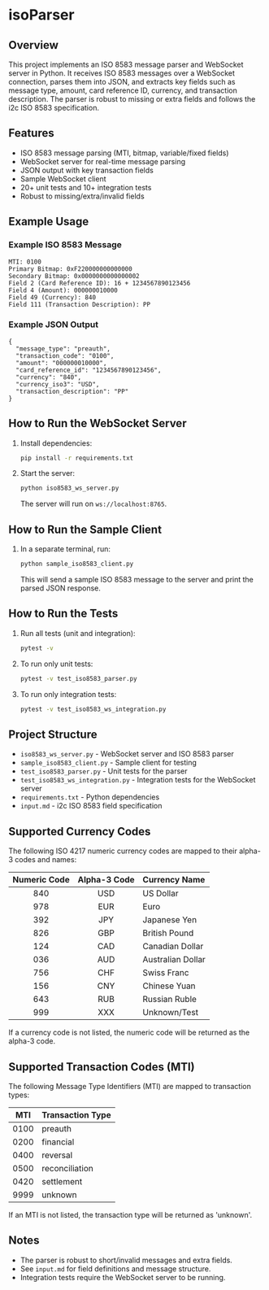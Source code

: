 # isoParser

## Overview

This project implements an ISO 8583 message parser and WebSocket server in Python. It receives ISO 8583 messages over a WebSocket connection, parses them into JSON, and extracts key fields such as message type, amount, card reference ID, currency, and transaction description. The parser is robust to missing or extra fields and follows the i2c ISO 8583 specification.

## Features
- ISO 8583 message parsing (MTI, bitmap, variable/fixed fields)
- WebSocket server for real-time message parsing
- JSON output with key transaction fields
- Sample WebSocket client
- 20+ unit tests and 10+ integration tests
- Robust to missing/extra/invalid fields

## Example Usage

### Example ISO 8583 Message
```
MTI: 0100
Primary Bitmap: 0xF220000000000000
Secondary Bitmap: 0x0000000000000002
Field 2 (Card Reference ID): 16 + 1234567890123456
Field 4 (Amount): 000000010000
Field 49 (Currency): 840
Field 111 (Transaction Description): PP
```

### Example JSON Output
```
{
  "message_type": "preauth",
  "transaction_code": "0100",
  "amount": "000000010000",
  "card_reference_id": "1234567890123456",
  "currency": "840",
  "currency_iso3": "USD",
  "transaction_description": "PP"
}
```

## How to Run the WebSocket Server

1. Install dependencies:
   ```bash
   pip install -r requirements.txt
   ```
2. Start the server:
   ```bash
   python iso8583_ws_server.py
   ```
   The server will run on `ws://localhost:8765`.

## How to Run the Sample Client

1. In a separate terminal, run:
   ```bash
   python sample_iso8583_client.py
   ```
   This will send a sample ISO 8583 message to the server and print the parsed JSON response.

## How to Run the Tests

1. Run all tests (unit and integration):
   ```bash
   pytest -v
   ```
2. To run only unit tests:
   ```bash
   pytest -v test_iso8583_parser.py
   ```
3. To run only integration tests:
   ```bash
   pytest -v test_iso8583_ws_integration.py
   ```

## Project Structure
- `iso8583_ws_server.py` - WebSocket server and ISO 8583 parser
- `sample_iso8583_client.py` - Sample client for testing
- `test_iso8583_parser.py` - Unit tests for the parser
- `test_iso8583_ws_integration.py` - Integration tests for the WebSocket server
- `requirements.txt` - Python dependencies
- `input.md` - i2c ISO 8583 field specification

## Supported Currency Codes

The following ISO 4217 numeric currency codes are mapped to their alpha-3 codes and names:

| Numeric Code | Alpha-3 Code | Currency Name       |
|:------------:|:------------:|:-------------------|
| 840          | USD          | US Dollar          |
| 978          | EUR          | Euro               |
| 392          | JPY          | Japanese Yen       |
| 826          | GBP          | British Pound      |
| 124          | CAD          | Canadian Dollar    |
| 036          | AUD          | Australian Dollar  |
| 756          | CHF          | Swiss Franc        |
| 156          | CNY          | Chinese Yuan       |
| 643          | RUB          | Russian Ruble      |
| 999          | XXX          | Unknown/Test       |

If a currency code is not listed, the numeric code will be returned as the alpha-3 code.

## Supported Transaction Codes (MTI)

The following Message Type Identifiers (MTI) are mapped to transaction types:

| MTI  | Transaction Type   |
|:----:|:------------------|
| 0100 | preauth            |
| 0200 | financial          |
| 0400 | reversal           |
| 0500 | reconciliation     |
| 0420 | settlement         |
| 9999 | unknown            |

If an MTI is not listed, the transaction type will be returned as 'unknown'.

## Notes
- The parser is robust to short/invalid messages and extra fields.
- See `input.md` for field definitions and message structure.
- Integration tests require the WebSocket server to be running.